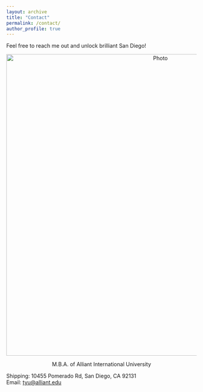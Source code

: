 ```yaml
---
layout: archive
title: "Contact"
permalink: /contact/
author_profile: true
---
```


Feel free to reach me out and unlock brilliant San Diego!

<p align="center">
  <img src="https://AliceYu68/tongjie-yu.github.io/images/images/bio-photo-2.jpg?raw=true" alt="Photo" style="width:800px;"/>
</p>
<p align="center">
 M.B.A. of Alliant International University
</p>


Shipping: 10455 Pomerado Rd, San Diego, CA 92131 <br>
Email: tyu@alliant.edu
